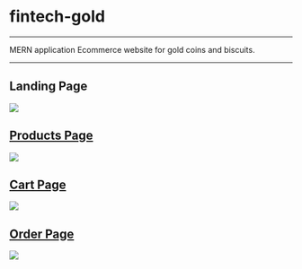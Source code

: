 # fintech-gold


<hr>
MERN application Ecommerce website for gold coins and biscuits.
<hr>

<h2>Landing Page</h2>
 <a href="https://drive.google.com/uc?export=view&id=1Q_UqGurHwTQ5kHPZ6HOztgUmO36-RRCr"><img src="https://drive.google.com/uc?export=view&id=1Q_UqGurHwTQ5kHPZ6HOztgUmO36-RRCr"  />
 
<h2>Products Page</h2>
<a href="https://drive.google.com/uc?export=view&id=1VG3Bxpkrcqe6NMgIMVcYQycu9U-WSWaC"><img src="https://drive.google.com/uc?export=view&id=1VG3Bxpkrcqe6NMgIMVcYQycu9U-WSWaC"  />
 
 <h2>Cart Page</h2>
  <a href="https://drive.google.com/uc?export=view&id=1f3bRc3ZqZ1-pNbEm5TRnGIx7XW6OIo3I"><img src="https://drive.google.com/uc?export=view&id=1f3bRc3ZqZ1-pNbEm5TRnGIx7XW6OIo3I"  />
 
 <h2>Order Page</h2>
  <a href="https://drive.google.com/uc?export=view&id=1qm25C9I6ZBaqdb7ZGYNfYvO8LIVpjA51"><img src="https://drive.google.com/uc?export=view&id=1qm25C9I6ZBaqdb7ZGYNfYvO8LIVpjA51"  />
 
